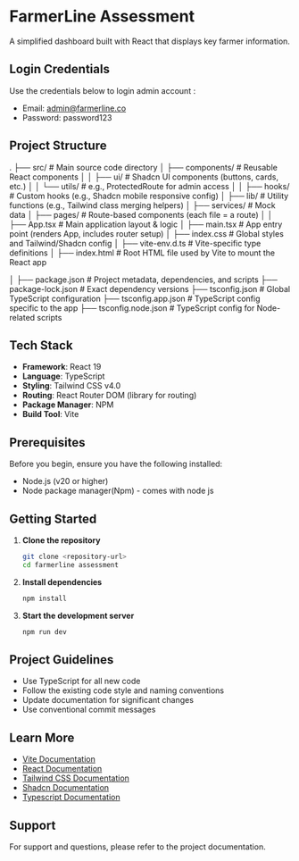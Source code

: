 # FarmerLine Assessment

A simplified dashboard built with React that displays key farmer information.

## Login Credentials
  Use the credentials below to login admin account :

- Email: admin@farmerline.co
- Password: password123

## Project Structure
.
├── src/                            # Main source code directory
│   ├── components/                 # Reusable React components
│   │   ├── ui/                     # Shadcn UI components (buttons, cards, etc.)
│   │   └── utils/                  # e.g., ProtectedRoute for admin access
│
│   ├── hooks/                      # Custom hooks (e.g., Shadcn mobile responsive config)
│   ├── lib/                        # Utility functions (e.g., Tailwind class merging helpers)
│   ├── services/                   # Mock data
│   ├── pages/                      # Route-based components (each file = a route)
│
│   ├── App.tsx                     # Main application layout & logic
│   ├── main.tsx                    # App entry point (renders App, includes router setup)
│   ├── index.css                   # Global styles and Tailwind/Shadcn config
│   ├── vite-env.d.ts               # Vite-specific type definitions
│   ├── index.html                  # Root HTML file used by Vite to mount the React app

│
├── package.json                   # Project metadata, dependencies, and scripts
├── package-lock.json              # Exact dependency versions
├── tsconfig.json                  # Global TypeScript configuration
├── tsconfig.app.json              # TypeScript config specific to the app
├── tsconfig.node.json             # TypeScript config for Node-related scripts


## Tech Stack

- **Framework**: React 19
- **Language**: TypeScript
- **Styling**: Tailwind CSS v4.0
- **Routing**: React Router DOM (library for routing)
- **Package Manager**: NPM
- **Build Tool**: Vite

## Prerequisites

Before you begin, ensure you have the following installed:

- Node.js (v20 or higher)
- Node package manager(Npm) - comes with node js

## Getting Started

1. **Clone the repository**

   ```bash
   git clone <repository-url>
   cd farmerline assessment
   ```

2. **Install dependencies**

   ```bash
   npm install
   ```

3. **Start the development server**
   ```bash
   npm run dev 
   ```

## Project Guidelines

- Use TypeScript for all new code
- Follow the existing code style and naming conventions
- Update documentation for significant changes
- Use conventional commit messages

## Learn More

- [Vite Documentation](https://vite.dev/)
- [React Documentation](https://react.dev/)
- [Tailwind CSS Documentation](https://tailwindcss.com/)
- [Shadcn Documentation](https://ui.shadcn.com/)
- [Typescript Documentation](https://www.typescriptlang.org/)

## Support

For support and questions, please refer to the project documentation.